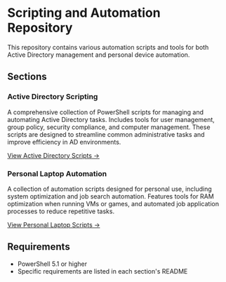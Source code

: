 # Scripting and Automation Repository

This repository contains various automation scripts and tools for both Active Directory management and personal device automation.

## Sections

### Active Directory Scripting
A comprehensive collection of PowerShell scripts for managing and automating Active Directory tasks. Includes tools for user management, group policy, security compliance, and computer management. These scripts are designed to streamline common administrative tasks and improve efficiency in AD environments.

[View Active Directory Scripts →](https://github.com/KendallTapani/Scripting-and-Automation/tree/main/Active-Directory-Scripting)

### Personal Laptop Automation
A collection of automation scripts designed for personal use, including system optimization and job search automation. Features tools for RAM optimization when running VMs or games, and automated job application processes to reduce repetitive tasks.

[View Personal Laptop Scripts →](https://github.com/KendallTapani/Scripting-and-Automation/tree/main/Personal%20Laptop)

## Requirements

- PowerShell 5.1 or higher
- Specific requirements are listed in each section's README
